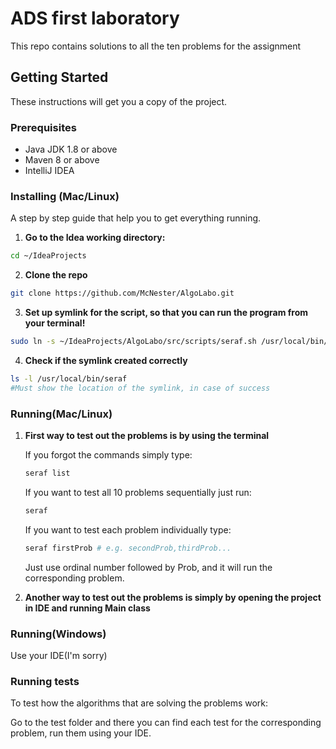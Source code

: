 # ADS first laboratory

This repo contains solutions to all the ten problems for the assignment

## Getting Started
These instructions will get you a copy of the project.

### Prerequisites
- Java JDK 1.8 or above
- Maven 8 or above
- IntelliJ IDEA

### Installing (Mac/Linux)
A step by step guide that help you to get everything running.

1. **Go to the Idea working directory:**
```sh
cd ~/IdeaProjects
```

2. **Clone the repo**
```sh
git clone https://github.com/McNester/AlgoLabo.git
```

3. **Set up symlink for the script, so that you can run the program from your terminal!**
```sh
sudo ln -s ~/IdeaProjects/AlgoLabo/src/scripts/seraf.sh /usr/local/bin/seraf
```

4. **Check if the symlink created correctly**

```sh
ls -l /usr/local/bin/seraf
#Must show the location of the symlink, in case of success
```

### Running(Mac/Linux)
1. **First way to test out the problems is by using the terminal**

    If you forgot the commands simply type:
    ```sh
    seraf list
    ```
    If you want to test all 10 problems sequentially just run:
    ```sh
    seraf
    ```
    If you want to test each problem individually type:
    ```sh
    seraf firstProb # e.g. secondProb,thirdProb... 
    ```
    Just use ordinal number followed by Prob, and it will run the corresponding problem.
2. **Another way to test out the problems is simply by opening the project in IDE and running Main class**

### Running(Windows)

Use your IDE(I'm sorry)

### Running tests

To test how the algorithms that are solving the problems work:

Go to the test folder and there you can find each test for the
corresponding problem, run them using your IDE.

